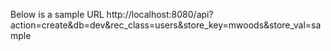 
Below is a sample URL
http://localhost:8080/api?action=create&db=dev&rec_class=users&store_key=mwoods&store_val=sample

